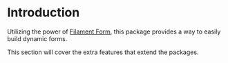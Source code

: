 # Introduction

Utilizing the power of [Filament Form](https://filamentphp.com/docs/3.x/forms/installation), this package provides a way to easily build dynamic forms.

This section will cover the extra features that extend the packages.


